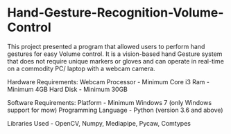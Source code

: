 # Hand-Gesture-Recognition-Volume-Control
This project presented a program that allowed users to perform hand gestures for easy Volume control. It is a vision-based hand Gesture system that does not require unique markers or gloves and can operate in real-time on a commodity PC/ laptop with a webcam camera.

Hardware Requirements:
Webcam
Processor - Minimum Core i3
Ram - Minimum 4GB
Hard Disk - Minimum 30GB


Software Requirements:
Platform - Minimum Windows 7 (only Windows support for mow)
Programming Language - Python (version 3.6 and above)


Libraries Used - OpenCV, Numpy, Mediapipe, Pycaw, Comtypes


